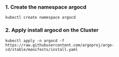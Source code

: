 ### 1. Create the  namespace argocd

```
kubectl create namespace argocd
```

### 2. Apply install argocd on the Cluster

```
kubectl apply -n argocd -f https://raw.githubusercontent.com/argoproj/argo-cd/stable/manifests/install.yaml
```

